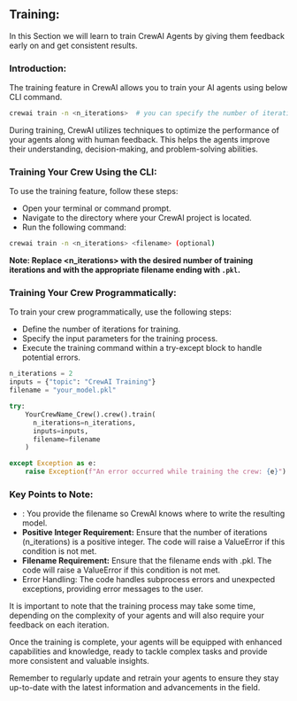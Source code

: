 ## Training:

In this Section we will learn to train CrewAI Agents by giving them feedback early on and get consistent results.

### Introduction:

The training feature in CrewAI allows you to train your AI agents using below CLI command.

```bash
crewai train -n <n_iterations>  # you can specify the number of iterations for the training process.
```

During training, CrewAI utilizes techniques to optimize the performance of your agents along with human feedback. This helps the agents improve their understanding, decision-making, and problem-solving abilities.

### Training Your Crew Using the CLI:

To use the training feature, follow these steps:

- Open your terminal or command prompt.
- Navigate to the directory where your CrewAI project is located.
- Run the following command:

```bash
crewai train -n <n_iterations> <filename> (optional)
```

**Note: Replace <n_iterations> with the desired number of training iterations and <filename> with the appropriate filename ending with `.pkl`.**

### Training Your Crew Programmatically:

To train your crew programmatically, use the following steps:

- Define the number of iterations for training.
- Specify the input parameters for the training process.
- Execute the training command within a try-except block to handle potential errors.

```python
n_iterations = 2
inputs = {"topic": "CrewAI Training"}
filename = "your_model.pkl"

try:
    YourCrewName_Crew().crew().train(
      n_iterations=n_iterations,
      inputs=inputs,
      filename=filename
    )

except Exception as e:
    raise Exception(f"An error occurred while training the crew: {e}")
```

### Key Points to Note:

- **<filename>**: You provide the filename so CrewAI knows where to write the resulting model.
- **Positive Integer Requirement:** Ensure that the number of iterations (n_iterations) is a positive integer. The code will raise a ValueError if this condition is not met.
- **Filename Requirement:** Ensure that the filename ends with .pkl. The code will raise a ValueError if this condition is not met.
- Error Handling: The code handles subprocess errors and unexpected exceptions, providing error messages to the user.

It is important to note that the training process may take some time, depending on the complexity of your agents and will also require your feedback on each iteration.

Once the training is complete, your agents will be equipped with enhanced capabilities and knowledge, ready to tackle complex tasks and provide more consistent and valuable insights.

Remember to regularly update and retrain your agents to ensure they stay up-to-date with the latest information and advancements in the field.
